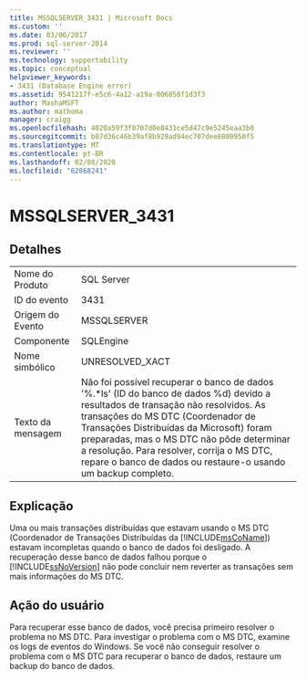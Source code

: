 ```yaml
---
title: MSSQLSERVER_3431 | Microsoft Docs
ms.custom: ''
ms.date: 03/06/2017
ms.prod: sql-server-2014
ms.reviewer: ''
ms.technology: supportability
ms.topic: conceptual
helpviewer_keywords:
- 3431 (Database Engine error)
ms.assetid: 9541217f-e5c6-4a12-a19a-006058f1d3f3
author: MashaMSFT
ms.author: mathoma
manager: craigg
ms.openlocfilehash: 4020a59f3f0707d0e8431ce5d47c9e5245eaa3b0
ms.sourcegitcommit: b87d36c46b39af8b929ad94ec707dee8800950f5
ms.translationtype: MT
ms.contentlocale: pt-BR
ms.lasthandoff: 02/08/2020
ms.locfileid: "62868241"
---
```

# <a name="mssqlserver_3431"></a>MSSQLSERVER_3431
    
## <a name="details"></a>Detalhes  
  
|||  
|-|-|  
|Nome do Produto|SQL Server|  
|ID do evento|3431|  
|Origem do Evento|MSSQLSERVER|  
|Componente|SQLEngine|  
|Nome simbólico|UNRESOLVED_XACT|  
|Texto da mensagem|Não foi possível recuperar o banco de dados '%.*ls' (ID do banco de dados %d) devido a resultados de transação não resolvidos. As transações do MS DTC (Coordenador de Transações Distribuídas da Microsoft) foram preparadas, mas o MS DTC não pôde determinar a resolução. Para resolver, corrija o MS DTC, repare o banco de dados ou restaure-o usando um backup completo.|  
  
## <a name="explanation"></a>Explicação  
 Uma ou mais transações distribuídas que estavam usando o MS DTC (Coordenador de Transações Distribuídas da [!INCLUDE[msCoName](../../includes/msconame-md.md)]) estavam incompletas quando o banco de dados foi desligado. A recuperação desse banco de dados falhou porque o [!INCLUDE[ssNoVersion](../../includes/ssnoversion-md.md)] não pode concluir nem reverter as transações sem mais informações do MS DTC.  
  
## <a name="user-action"></a>Ação do usuário  
 Para recuperar esse banco de dados, você precisa primeiro resolver o problema no MS DTC. Para investigar o problema com o MS DTC, examine os logs de eventos do Windows. Se você não conseguir resolver o problema com o MS DTC para recuperar o banco de dados, restaure um backup do banco de dados.  
  
  
